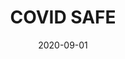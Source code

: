---
title: COVID SAFE
date: '2020-09-01'
area: clinical
subdomain: Testing
authors:
  - authorimage: /images/uploads/mpatel.jpg
    authorname: 'Mitesh Patel, MD, MBA'
    authorrole: Co-PI
  - authorimage: /images/uploads/srinivas.jpg
    authorname: 'John Epstein, MD'
    authorrole: Co-PI
summary: >-
  Given that testing availability will likely continue to be constrained, symptom tracking based testing could lead to earlier case identification. At the same time, sentinel surveillance will be a critical tool for identifying pre-symptomatic, asymptomatic or mildly symptomatic spread that may evade symptom-based surveillance. Together, this approach provides ability to rapidly identify new cases and conduct contact tracing. This is an RCT that aims to (1) Evaluate the feasibility of a saliva-based screening COVID viral testing program (2) Compare behavioral strategies to improve study enrollment (3)Understand the relationship between daily symptom tracking and identifying infection, 
results:
  - result: >-
      4600+ recruited
  - result: >-
      65,000+ tests
features:
  - feature: Two-way Texting
  - feature: LIMS integration
  - feature: Arms & Randomization
  - feature: Nudges
spotlight: true
pubs:
  - pubURL: 
    pubname: >-
condition: COVID-19
intervention: COVID Testing
outcome: Research trial to compare effectiveness of a saliva based testing approach.
dedicatedpage: false
externalurl: https://www.waytohealth.org/blog/w2h-covid-efforts-06/
label: Research 
image: /images/dailycheckin2.jpg
solution_area: COVID-19 Response Solutions
---